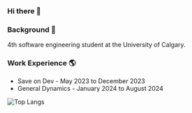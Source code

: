 ### Hi there 👋


### Background 🌱
4th software engineering student at the University of Calgary.

### Work Experience 🌎
- Save on Dev - May 2023 to December 2023
- General Dynamics - January 2024 to August 2024


![Top Langs](https://github-readme-stats.vercel.app/api/top-langs/?username=Carter-Boucher&layout=compact&langs_count=20&size_weight=0.1&count_weight=0.9&hide=css,html,Makefile)

<!---
![Top Langs](https://github-readme-stats.vercel.app/api/top-langs/?username=Carter-Boucher&layout=compact&langs_count=20&size_weight=0.5&count_weight=0.5&hide=javascript)
-->

<!---
[![Anurag's GitHub stats](https://github-readme-stats.vercel.app/api?username=Carter-Boucher&show_icons=true&theme=transparent)](https://github.com/anuraghazra/github-readme-stats))
-->
